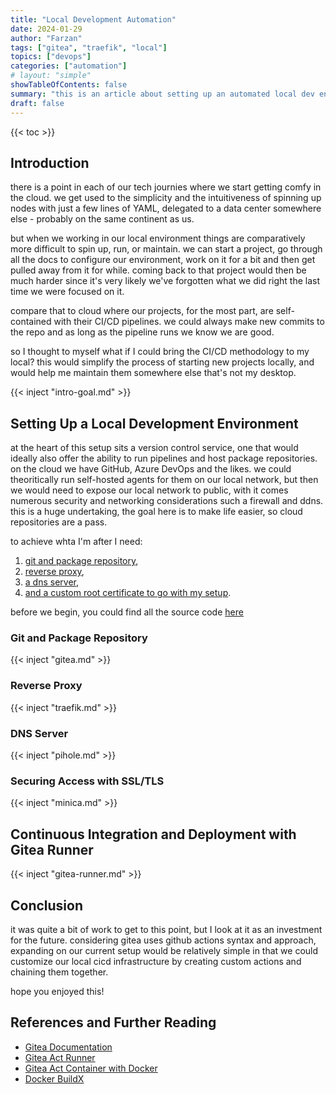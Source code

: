 ```yaml
---
title: "Local Development Automation"
date: 2024-01-29
author: "Farzan"
tags: ["gitea", "traefik", "local"]
topics: ["devops"]
categories: ["automation"]
# layout: "simple"
showTableOfContents: false
summary: "this is an article about setting up an automated local dev environment"
draft: false
---
```

{{< toc >}}


## Introduction

there is a point in each of our tech journies where we start getting comfy in the cloud. we get used to the simplicity and the intuitiveness of spinning up nodes with just a few lines of YAML, delegated to a data center somewhere else - probably on the same continent as us. 

but when we working in our local environment things are comparatively more difficult to spin up, run, or maintain. we can start a project, go through all the docs to configure our environment, work on it for a bit and then get pulled away from it for while. coming back to that project would then be much harder since it's very likely we've forgotten what we did right the last time we were focused on it. 

compare that to cloud where our projects, for the most part, are self-contained with their CI/CD pipelines. we could always make new commits to the repo and as long as the pipeline runs we know we are good. 

so I thought to myself what if I could bring the CI/CD methodology to my local? this would simplify the process of starting new projects locally, and would help me maintain them somewhere else that's not my desktop.


{{< inject "intro-goal.md" >}}


## Setting Up a Local Development Environment

<!-- Describe the steps you took to set up your local development environment.
Discuss the installation and configuration of Gitea, Traefik, and Pi-hole. -->

at the heart of this setup sits a version control service, one that would ideally also offer the ability to run pipelines and host package repositories. on the cloud we have GitHub, Azure DevOps and the likes. we could theoritically run self-hosted agents for them on our local network, but then we would need to expose our local network to public, with it comes numerous security and networking considerations such a firewall and ddns. this is a huge undertaking, the goal here is to make life easier, so cloud repositories are a pass.

to achieve whta I'm after I need: 
1. [git and package repository](#git-and-package-repository), 
2. [reverse proxy](#reverse-proxy), 
3. [a dns server](#dns-server), 
4. [and a custom root certificate to go with my setup](#securing-access-with-ssltls).

before we begin, you could find all the source code [here](https://sourcecode)



### Git and Package Repository

{{< inject "gitea.md" >}}


### Reverse Proxy

{{< inject "traefik.md" >}}

### DNS Server

{{< inject "pihole.md" >}}

### Securing Access with SSL/TLS

{{< inject "minica.md" >}}


## Continuous Integration and Deployment with Gitea Runner


{{< inject "gitea-runner.md" >}}

## Conclusion

it was quite a bit of work to get to this point, but I look at it as an investment for the future. considering gitea uses github actions syntax and approach, expanding on our current setup would be relatively simple in that we could customize our local cicd infrastructure by creating custom actions and chaining them together.

hope you enjoyed this!

## References and Further Reading

- [Gitea Documentation](https://docs.gitea.com/category/installation)
- [Gitea Act Runner](https://docs.gitea.com/next/usage/actions/act-runner/)
- [Gitea Act Container with Docker](https://github.com/catthehacker/docker_images)
- [Docker BuildX](https://docs.docker.com/build/ci/github-actions/)


